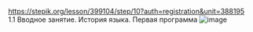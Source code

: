 https://stepik.org/lesson/399104/step/10?auth=registration&unit=388195
<br/> 1.1 Вводное занятие. История языка. Первая программа
![image](https://user-images.githubusercontent.com/91256838/152314060-50209819-8f7e-4944-b43b-7dfda142ca76.png)
<br/> 
